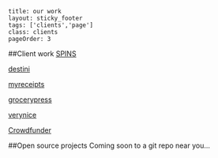 ```
title: our work
layout: sticky_footer
tags: ['clients','page']
class: clients
pageOrder: 3
```

##Client work
<a href='http://www.spins.com' target="_blank">SPINS</a>

<a href='http://www.destinilocators.com' target="_blank">destini</a>


<a href='http://www.myreceipts.com' target="_blank">myreceipts</a>


<a href='http://www.grocerypress.com' target="_blank">grocerypress</a>


<a href='http://www.modelsofimpact.co' target="_blank">verynice</a>


<a href='http://www.crowdfunder.com' target="_blank">Crowdfunder</a>

##Open source projects
Coming soon to a git repo near you...

<!-- models of impact

ciclavia

nprank
-->
